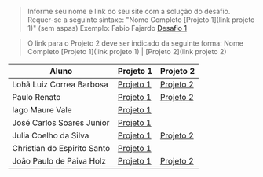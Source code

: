 > Informe seu nome e link do seu site com a solução do desafio. Requer-se a seguinte sintaxe: "Nome Completo [Projeto 1](link projeto 1)" (sem aspas)
 Exemplo: Fabio Fajardo [Desafio 1](https://meusite.com)

> O link para o Projeto 2 deve ser indicado da seguinte forma: Nome Completo [Projeto 1](link projeto 1) | [Projeto 2](link projeto 2)

Aluno|Projeto 1|Projeto 2
---|---|--- 
Lohã Luiz Correa Barbosa | [Projeto 1](https://shre.ink/suicidioNoBrasil) | [Projeto 2](https://estatisticonline.wordpress.com/2023/05/25/netflix-viewingactivity/)
Paulo Renato | [Projeto 1](https://paulolaeber.github.io/projeto-1.html) | [Projeto 2](https://paulolaeber.github.io/projeto-2.html)
Iago Maure Vale | [Projeto 1](https://iagos-portoflio.cms.webnode.page/)
José Carlos Soares Junior | [Projeto 1](https://www.josecarlosinfo.com/)
Julia Coelho da Silva | [Projeto 1](https://juccoelhos.wordpress.com/2023/04/25/violencia-contra-a-mulher/) | [Projeto 2](https://juccoelhos.wordpress.com/2023/05/24/analise-dos-dados-netflix/)
Christian do Espirito Santo | [Projeto 1](https://christian21es.wordpress.com/2023/04/28/producao-de-cafe-no-espirito-santo/)
João Paulo de Paiva Holz | [Projeto 1](https://johnholz.github.io/) | [Projeto 2](https://johnholz.github.io/fonte/2020/05/27/EDA-Projeto-2.html)

